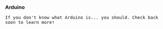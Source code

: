 ### Arduino

<tt>If you don't know what Arduino is... you should. Check back soon to learn more!</tt>
